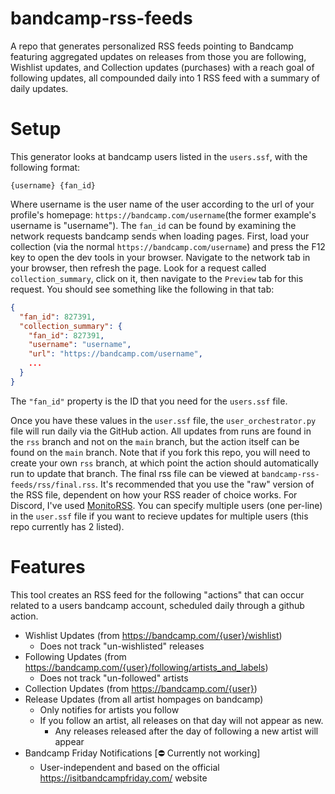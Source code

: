# bandcamp-rss-feeds
A repo that generates personalized RSS feeds pointing to Bandcamp featuring aggregated updates on releases from those you are following, Wishlist updates, and Collection updates (purchases) with a reach goal of following updates, all compounded daily into 1 RSS feed with a summary of daily updates.

# Setup
This generator looks at bandcamp users listed in the `users.ssf`, with the following format:

```
{username} {fan_id}
```

Where username is the user name of the user according to the url of your profile's homepage: `https://bandcamp.com/username`(the former example's username is "username"). The `fan_id` can be found by examining the network requests bandcamp sends when loading pages. First, load your collection (via the normal `https://bandcamp.com/username`) and press the F12 key to open the dev tools in your browser. Navigate to the network tab in your browser, then refresh the page. Look for a request called `collection_summary`, click on it, then navigate to the `Preview` tab for this request. You should see something like the following in that tab:

```json
{
  "fan_id": 827391,
  "collection_summary": {
    "fan_id": 827391,
    "username": "username",
    "url": "https://bandcamp.com/username",
    ...
  }
}
```
The `"fan_id"` property is the ID that you need for the `users.ssf` file.

Once you have these values in the `user.ssf` file, the `user_orchestrator.py` file will run daily via the GitHub action. All updates from runs are found in the `rss` branch and not on the `main` branch, but the action itself can be found on the `main` branch. Note that if you fork this repo, you will need to create your own `rss` branch, at which point the action should automatically run to update that branch. The final rss file can be viewed at `bandcamp-rss-feeds/rss/final.rss`. It's recommended that you use the "raw" version of the RSS file, dependent on how your RSS reader of choice works. For Discord, I've used [MonitoRSS](https://github.com/synzen/monitorss). You can specify multiple users (one per-line) in the `user.ssf` file if you want to recieve updates for multiple users (this repo currently has 2 listed).

# Features
This tool creates an RSS feed for the following "actions" that can occur related to a users bandcamp account, scheduled daily through a github action.
- Wishlist Updates (from https://bandcamp.com/{user}/wishlist)
  - Does not track "un-wishlisted" releases
- Following Updates (from https://bandcamp.com/{user}/following/artists_and_labels)
  - Does not track "un-followed" artists
- Collection Updates (from https://bandcamp.com/{user})
- Release Updates (from all artist hompages on bandcamp)
  - Only notifies for artists you follow
  - If you follow an artist, all releases on that day will not appear as new.
    - Any releases released after the day of following a new artist will appear
-  Bandcamp Friday Notifications [:no_entry: Currently not working]
   - User-independent and based on the official https://isitbandcampfriday.com/ website
